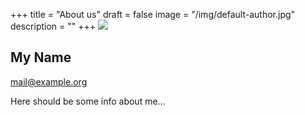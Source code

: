 +++
title = "About us"
draft = false
image = "/img/default-author.jpg"
description = ""
+++
![](/img/default-author.jpg)

## My Name

mail@example.org

Here should be some info about me...